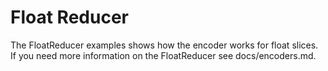 # Float Reducer

The FloatReducer examples shows how the encoder works for float slices.
If you need more information on the FloatReducer see docs/encoders.md.
